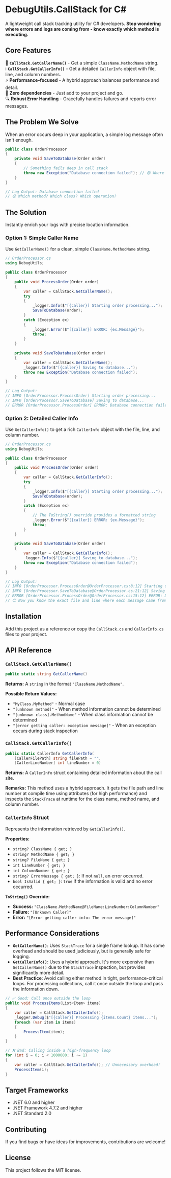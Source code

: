 # DebugUtils.CallStack for C#

A lightweight call stack tracking utility for C# developers. **Stop wondering where errors and logs are coming from -
know exactly which method is executing.**

## Core Features

📍 **`CallStack.GetCallerName()`** - Get a simple `ClassName.MethodName` string.  
ℹ️ **`CallStack.GetCallerInfo()`** - Get a detailed `CallerInfo` object with file, line, and column numbers.  
⚡ **Performance-focused** - A hybrid approach balances performance and detail.  
🎯 **Zero dependencies** - Just add to your project and go.  
🔍 **Robust Error Handling** - Gracefully handles failures and reports error messages.

## The Problem We Solve

When an error occurs deep in your application, a simple log message often isn't enough.

```csharp
public class OrderProcessor
{
    private void SaveToDatabase(Order order)
    {
        // Something fails deep in call stack
        throw new Exception("Database connection failed"); // 😞 Where did this come from?
    }
}

// Log Output: Database connection failed
// 😞 Which method? Which class? Which operation?
```

## The Solution

Instantly enrich your logs with precise location information.

### Option 1: Simple Caller Name

Use `GetCallerName()` for a clean, simple `ClassName.MethodName` string.

```csharp
// OrderProcessor.cs
using DebugUtils;

public class OrderProcessor
{
    public void ProcessOrder(Order order)
    {
        var caller = CallStack.GetCallerName();
        try
        {
            _logger.Info($"[{caller}] Starting order processing...");
            SaveToDatabase(order);
        }
        catch (Exception ex)
        {
            _logger.Error($"[{caller}] ERROR: {ex.Message}");
            throw;
        }
    }
    
    private void SaveToDatabase(Order order)
    {
        var caller = CallStack.GetCallerName();
        _logger.Info($"[{caller}] Saving to database...");
        throw new Exception("Database connection failed");
    }
}

// Log Output:
// INFO [OrderProcessor.ProcessOrder] Starting order processing...
// INFO [OrderProcessor.SaveToDatabase] Saving to database...
// ERROR [OrderProcessor.ProcessOrder] ERROR: Database connection failed
```

### Option 2: Detailed Caller Info

Use `GetCallerInfo()` to get a rich `CallerInfo` object with the file, line, and column number.

```csharp
// OrderProcessor.cs
using DebugUtils;

public class OrderProcessor
{
    public void ProcessOrder(Order order)
    {
        var caller = CallStack.GetCallerInfo();
        try
        {
            _logger.Info($"[{caller}] Starting order processing...");
            SaveToDatabase(order);
        }
        catch (Exception ex)
        {
            // The ToString() override provides a formatted string
            _logger.Error($"[{caller}] ERROR: {ex.Message}");
            throw;
        }
    }
    
    private void SaveToDatabase(Order order)
    {
        var caller = CallStack.GetCallerInfo();
        _logger.Info($"[{caller}] Saving to database...");
        throw new Exception("Database connection failed");
    }
}

// Log Output:
// INFO [OrderProcessor.ProcessOrder@OrderProcessor.cs:8:12] Starting order processing...
// INFO [OrderProcessor.SaveToDatabase@OrderProcessor.cs:21:12] Saving to database...
// ERROR [OrderProcessor.ProcessOrder@OrderProcessor.cs:15:12] ERROR: Database connection failed
// 😍 Now you know the exact file and line where each message came from!
```

## Installation

Add this project as a reference or copy the `CallStack.cs` and `CallerInfo.cs` files to your project.

## API Reference

### `CallStack.GetCallerName()`

```csharp
public static string GetCallerName()
```

**Returns:** A `string` in the format `"ClassName.MethodName"`.

**Possible Return Values:**

- `"MyClass.MyMethod"` - Normal case
- `"[unknown method]"` - When method information cannot be determined
- `"[unknown class].MethodName"` - When class information cannot be determined
- `"[error getting caller: exception message]"` - When an exception occurs during stack inspection

### `CallStack.GetCallerInfo()`

```csharp
public static CallerInfo GetCallerInfo(
    [CallerFilePath] string filePath = "", 
    [CallerLineNumber] int lineNumber = 0)
```

**Returns:** A `CallerInfo` struct containing detailed information about the call site.

**Remarks:** This method uses a hybrid approach. It gets the file path and line number at compile time using
attributes (for high performance) and inspects the `StackTrace` at runtime for the class name, method name, and column
number.

### `CallerInfo` Struct

Represents the information retrieved by `GetCallerInfo()`.

**Properties:**

- `string? ClassName { get; }`
- `string? MethodName { get; }`
- `string? FileName { get; }`
- `int LineNumber { get; }`
- `int ColumnNumber { get; }`
- `string? ErrorMessage { get; }`: If not `null`, an error occurred.
- `bool IsValid { get; }`: `true` if the information is valid and no error occurred.

**`ToString()` Override:**

- **Success:** `"ClassName.MethodName@FileName:LineNumber:ColumnNumber"`
- **Failure:** `"[Unknown Caller]"`
- **Error:** `"[Error getting caller info: The error message]"`

## Performance Considerations

- **`GetCallerName()`**: Uses `StackTrace` for a single frame lookup. It has some overhead and should be used
  judiciously, but is generally safe for logging.
- **`GetCallerInfo()`**: Uses a hybrid approach. It's more expensive than `GetCallerName()` due to the `StackTrace`
  inspection, but provides significantly more detail.
- **Best Practice**: Avoid calling either method in tight, performance-critical loops. For processing collections, call
  it once outside the loop and pass the information down.

```csharp
// ✅ Good: Call once outside the loop
public void ProcessItems(List<Item> items)
{
    var caller = CallStack.GetCallerInfo();
    _logger.Debug($"[{caller}] Processing {items.Count} items...");
    foreach (var item in items)
    {
        ProcessItem(item); 
    }
}

// ❌ Bad: Calling inside a high-frequency loop
for (int i = 0; i < 1000000; i += 1)
{
    var caller = CallStack.GetCallerInfo(); // Unnecessary overhead!
    ProcessItem(i);
}
```

## Target Frameworks

- .NET 6.0 and higher
- .NET Framework 4.7.2 and higher
- .NET Standard 2.0

## Contributing

If you find bugs or have ideas for improvements, contributions are welcome!

## License

This project follows the MIT license.
